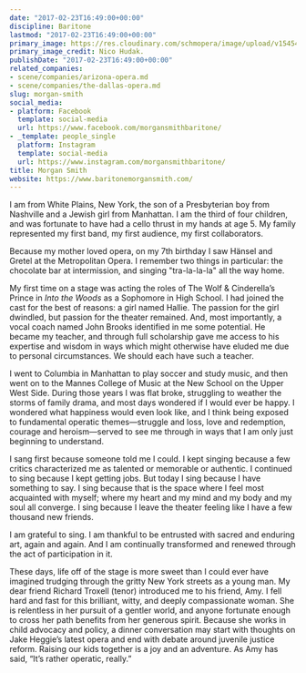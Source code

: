 ```yaml
---
date: "2017-02-23T16:49:00+00:00"
discipline: Baritone
lastmod: "2017-02-23T16:49:00+00:00"
primary_image: https://res.cloudinary.com/schmopera/image/upload/v1545409169/media/webhook-uploads/1487868530793/2017-02-23---MorganSmith_credit_NicoHudak.jpg.jpg
primary_image_credit: Nico Hudak.
publishDate: "2017-02-23T16:49:00+00:00"
related_companies:
- scene/companies/arizona-opera.md
- scene/companies/the-dallas-opera.md
slug: morgan-smith
social_media:
- platform: Facebook
  template: social-media
  url: https://www.facebook.com/morgansmithbaritone/
- _template: people_single
  platform: Instagram
  template: social-media
  url: https://www.instagram.com/morgansmithbaritone/
title: Morgan Smith
website: https://www.baritonemorgansmith.com/
---
```


I am from White Plains, New York, the son of a Presbyterian boy from Nashville and a Jewish girl from Manhattan. I am the third of four children, and was fortunate to have had a cello thrust in my hands at age 5. My family represented my first band, my first audience, my first collaborators.
 
Because my mother loved opera, on my 7th birthday I saw Hänsel and Gretel at the Metropolitan Opera. I remember two things in particular: the chocolate bar at intermission, and singing "tra-la-la-la" all the way home.

My first time on a stage was acting the roles of The Wolf & Cinderella’s Prince in *Into the Woods* as a Sophomore in High School. I had joined the cast for the best of reasons: a girl named Hallie. The passion for the girl dwindled, but passion for the theater remained. And, most importantly, a vocal coach named John Brooks identified in me some potential. He became my teacher, and through full scholarship gave me access to his expertise and wisdom in ways which might otherwise have eluded me due to personal circumstances. We should each have such a teacher.
 
I went to Columbia in Manhattan to play soccer and study music, and then went on to the Mannes College of Music at the New School on the Upper West Side. During those years I was flat broke, struggling to weather the storms of family drama, and most days wondered if I would ever be happy. I wondered what happiness would even look like, and I think being exposed to fundamental operatic themes—struggle and loss, love and redemption, courage and heroism—served to see me through in ways that I am only just beginning to understand.
 
I sang first because someone told me I could.
I kept singing because a few critics characterized me as talented or memorable or authentic.
I continued to sing because I kept getting jobs.
But today I sing because I have something to say.
I sing because that is the space where I feel most acquainted with myself; where my heart and my mind and my body and my soul all converge. I sing because I leave the theater feeling like I have a few thousand new friends.
 
I am grateful to sing. I am thankful to be entrusted with sacred and enduring art, again and again. And I am continually transformed and renewed through the act of participation in it.
 
These days, life off of the stage is more sweet than I could ever have imagined trudging through the gritty New York streets as a young man. My dear friend Richard Troxell (tenor) introduced me to his friend, Amy. I fell hard and fast for this brilliant, witty, and deeply compassionate woman. She is relentless in her pursuit of a gentler world, and anyone fortunate enough to cross her path benefits from her generous spirit. Because she works in child advocacy and policy, a dinner conversation may start with thoughts on Jake Heggie’s latest opera and end with debate around juvenile justice reform. Raising our kids together is a joy and an adventure. As Amy has said, “It’s rather operatic, really.”
